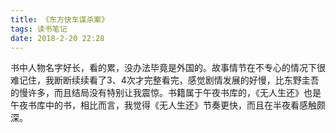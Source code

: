 ```yaml
---
title: 《东方快车谋杀案》
tags: 读书笔记
date: 2018-2-20 22:28
---
```


书中人物名字好长，看的累，没办法毕竟是外国的。故事情节在不专心的情况下很难记住，我断断续续看了3、4次才完整看完，感觉剧情发展的好慢，比东野圭吾的慢许多，而且结局没有特别让我震惊。书籍属于午夜书库的，《无人生还》也是午夜书库中的书，相比而言，我觉得《无人生还》节奏更快，而且在半夜看感触颇深。
